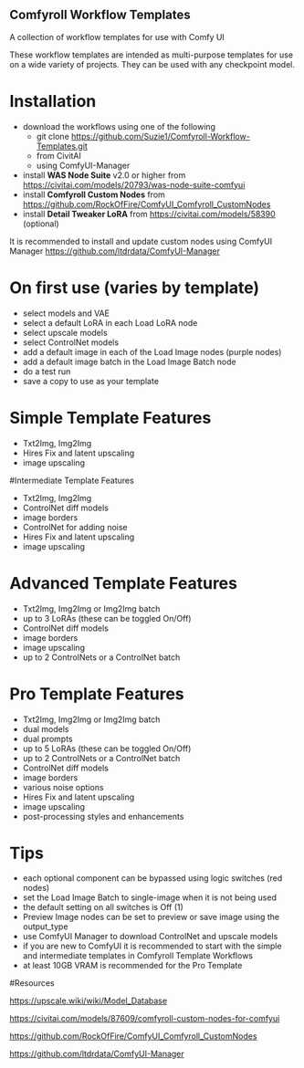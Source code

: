 ## Comfyroll Workflow Templates
A collection of workflow templates for use with Comfy UI

These workflow templates are intended as multi-purpose templates for use on a wide variety of projects.
They can be used with any checkpoint model.

# Installation
* download the workflows using one of the following
  *  git clone https://github.com/Suzie1/Comfyroll-Workflow-Templates.git
  *  from CivitAI
  *  using ComfyUI-Manager
* install __WAS Node Suite__ v2.0 or higher from https://civitai.com/models/20793/was-node-suite-comfyui
* install __Comfyroll Custom Nodes__ from https://github.com/RockOfFire/ComfyUI_Comfyroll_CustomNodes
* install __Detail Tweaker LoRA__ from https://civitai.com/models/58390 (optional)

It is recommended to install and update custom nodes using ComfyUI Manager
https://github.com/ltdrdata/ComfyUI-Manager

# On first use (varies by template)
* select models and VAE
* select a default LoRA in each Load LoRA node
* select upscale models
* select ControlNet models
* add a default image in each of the Load Image nodes (purple nodes)
* add a default image batch in the Load Image Batch node
* do a test run
* save a copy to use as your template

# Simple Template Features
* Txt2Img, Img2Img
* Hires Fix and latent upscaling
* image upscaling

#Intermediate Template Features
* Txt2Img, Img2Img
* ControlNet diff models
* image borders
* ControlNet for adding noise
* Hires Fix and latent upscaling
* image upscaling

# Advanced Template Features
* Txt2Img, Img2Img or Img2Img batch
* up to 3 LoRAs (these can be toggled On/Off)
* ControlNet diff models
* image borders
* image upscaling
* up to 2 ControlNets or a ControlNet batch

# Pro Template Features
* Txt2Img, Img2Img or Img2Img batch
* dual models
* dual prompts
* up to 5 LoRAs (these can be toggled On/Off)
* up to 2 ControlNets or a ControlNet batch
* ControlNet diff models
* image borders
* various noise options
* Hires Fix and latent upscaling
* image upscaling
* post-processing styles and enhancements

# Tips
* each optional component can be bypassed using logic switches (red nodes)
* set the Load Image Batch to single-image when it is not being used
* the default setting on all switches is Off (1)
* Preview Image nodes can be set to preview or save image using the output_type
* use ComfyUI Manager to download ControlNet and upscale models
* if you are new to ComfyUI it is recommended to start with the simple and intermediate templates in Comfyroll Template Workflows
* at least 10GB VRAM is recommended for the Pro Template

#Resources

https://upscale.wiki/wiki/Model_Database

https://civitai.com/models/87609/comfyroll-custom-nodes-for-comfyui

https://github.com/RockOfFire/ComfyUI_Comfyroll_CustomNodes

https://github.com/ltdrdata/ComfyUI-Manager

